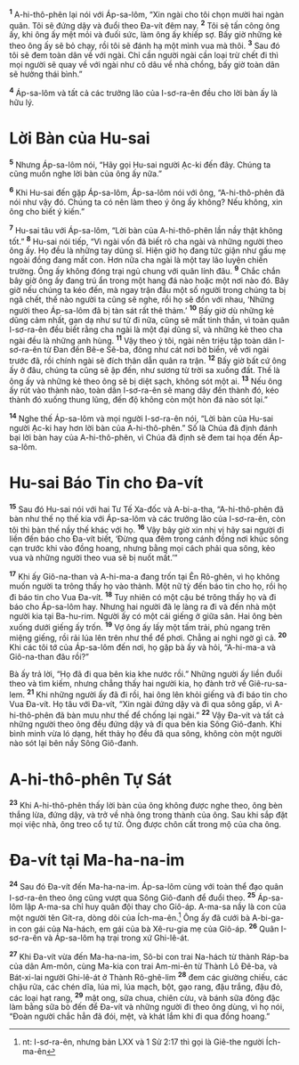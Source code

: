 <sup><b>1</b></sup> A-hi-thô-phên lại nói với Áp-sa-lôm, “Xin ngài cho tôi chọn mười hai ngàn quân. Tôi sẽ đứng dậy và đuổi theo Ða-vít đêm nay. <sup><b>2</b></sup> Tôi sẽ tấn công ông ấy, khi ông ấy mệt mỏi và đuối sức, làm ông ấy khiếp sợ. Bấy giờ những kẻ theo ông ấy sẽ bỏ chạy, rồi tôi sẽ đánh hạ một mình vua mà thôi. <sup><b>3</b></sup> Sau đó tôi sẽ đem toàn dân về với ngài. Chỉ cần người ngài cần loại trừ chết đi thì mọi người sẽ quay về với ngài như cô dâu về nhà chồng, bấy giờ toàn dân sẽ hưởng thái bình.”

<sup><b>4</b></sup> Áp-sa-lôm và tất cả các trưởng lão của I-sơ-ra-ên đều cho lời bàn ấy là hữu lý.


# Lời Bàn của Hu-sai
<sup><b>5</b></sup> Nhưng Áp-sa-lôm nói, “Hãy gọi Hu-sai người Ạc-ki đến đây. Chúng ta cũng muốn nghe lời bàn của ông ấy nữa.”

<sup><b>6</b></sup> Khi Hu-sai đến gặp Áp-sa-lôm, Áp-sa-lôm nói với ông, “A-hi-thô-phên đã nói như vậy đó. Chúng ta có nên làm theo ý ông ấy không? Nếu không, xin ông cho biết ý kiến.”

<sup><b>7</b></sup> Hu-sai tâu với Áp-sa-lôm, “Lời bàn của A-hi-thô-phên lần nầy thật không tốt.” <sup><b>8</b></sup> Hu-sai nói tiếp, “Vì ngài vốn đã biết rõ cha ngài và những người theo ông ấy. Họ đều là những tay dũng sĩ. Hiện giờ họ đang tức giận như gấu mẹ ngoài đồng đang mất con. Hơn nữa cha ngài là một tay lão luyện chiến trường. Ông ấy không đóng trại ngủ chung với quân lính đâu. <sup><b>9</b></sup> Chắc chắn bây giờ ông ấy đang trú ẩn trong một hang đá nào hoặc một nơi nào đó. Bây giờ nếu chúng ta kéo đến, mà ngay trận đầu một số người trong chúng ta bị ngã chết, thế nào người ta cũng sẽ nghe, rồi họ sẽ đồn với nhau, ‘Những người theo Áp-sa-lôm đã bị tàn sát rất thê thảm.’ <sup><b>10</b></sup> Bấy giờ dù những kẻ dũng cảm nhất, gan dạ như sư tử đi nữa, cũng sẽ mất tinh thần, vì toàn quân I-sơ-ra-ên đều biết rằng cha ngài là một đại dũng sĩ, và những kẻ theo cha ngài đều là những anh hùng. <sup><b>11</b></sup> Vậy theo ý tôi, ngài nên triệu tập toàn dân I-sơ-ra-ên từ Ðan đến Bê-e Sê-ba, đông như cát nơi bờ biển, về với ngài trước đã, rồi chính ngài sẽ đích thân dẫn quân ra trận. <sup><b>12</b></sup> Bấy giờ bất cứ ông ấy ở đâu, chúng ta cũng sẽ ập đến, như sương từ trời sa xuống đất. Thế là ông ấy và những kẻ theo ông sẽ bị diệt sạch, không sót một ai. <sup><b>13</b></sup> Nếu ông ấy rút vào thành nào, toàn dân I-sơ-ra-ên sẽ mang dây đến thành đó, kéo thành đó xuống thung lũng, đến độ không còn một hòn đá nào sót lại.”

<sup><b>14</b></sup> Nghe thế Áp-sa-lôm và mọi người I-sơ-ra-ên nói, “Lời bàn của Hu-sai người Ạc-ki hay hơn lời bàn của A-hi-thô-phên.” Số là Chúa đã định đánh bại lời bàn hay của A-hi-thô-phên, vì Chúa đã định sẽ đem tai họa đến Áp-sa-lôm.


# Hu-sai Báo Tin cho Ða-vít
<sup><b>15</b></sup> Sau đó Hu-sai nói với hai Tư Tế Xa-đốc và A-bi-a-tha, “A-hi-thô-phên đã bàn như thế nọ thế kia với Áp-sa-lôm và các trưởng lão của I-sơ-ra-ên, còn tôi thì bàn thế nầy thế khác với họ. <sup><b>16</b></sup> Vậy bây giờ xin nhị vị hãy sai người đi liền đến báo cho Ða-vít biết, ‘Ðừng qua đêm trong cánh đồng nơi khúc sông cạn trước khi vào đồng hoang, nhưng bằng mọi cách phải qua sông, kẻo vua và những người theo vua sẽ bị nuốt mất.’”

<sup><b>17</b></sup> Khi ấy Giô-na-than và A-hi-ma-a đang trốn tại Ên Rô-ghên, vì họ không muốn người ta trông thấy họ vào thành. Một nữ tỳ đến báo tin cho họ, rồi họ đi báo tin cho Vua Ða-vít. <sup><b>18</b></sup> Tuy nhiên có một cậu bé trông thấy họ và đi báo cho Áp-sa-lôm hay. Nhưng hai người đã lẹ làng ra đi và đến nhà một người kia tại Ba-hu-rim. Người ấy có một cái giếng ở giữa sân. Hai ông bèn xuống dưới giếng ấy trốn. <sup><b>19</b></sup> Vợ ông ấy lấy một tấm trải, phủ ngang trên miệng giếng, rồi rải lúa lên trên như thể để phơi. Chẳng ai nghi ngờ gì cả. <sup><b>20</b></sup> Khi các tôi tớ của Áp-sa-lôm đến nơi, họ gặp bà ấy và hỏi, “A-hi-ma-a và Giô-na-than đâu rồi?”

Bà ấy trả lời, “Họ đã đi qua bên kia khe nước rồi.” Những người ấy liền đuổi theo và tìm kiếm, nhưng chẳng thấy hai người kia, họ đành trở về Giê-ru-sa-lem. <sup><b>21</b></sup> Khi những người ấy đã đi rồi, hai ông lên khỏi giếng và đi báo tin cho Vua Ða-vít. Họ tâu với Ða-vít, “Xin ngài đứng dậy và đi qua sông gấp, vì A-hi-thô-phên đã bàn mưu như thế để chống lại ngài.” <sup><b>22</b></sup> Vậy Ða-vít và tất cả những người theo ông đều đứng dậy và đi qua bên kia Sông Giô-đanh. Khi bình minh vừa ló dạng, hết thảy họ đều đã qua sông, không còn một người nào sót lại bên nầy Sông Giô-đanh.


# A-hi-thô-phên Tự Sát
<sup><b>23</b></sup> Khi A-hi-thô-phên thấy lời bàn của ông không được nghe theo, ông bèn thắng lừa, đứng dậy, và trở về nhà ông trong thành của ông. Sau khi sắp đặt mọi việc nhà, ông treo cổ tự tử. Ông được chôn cất trong mộ của cha ông.


# Ða-vít tại Ma-ha-na-im
<sup><b>24</b></sup> Sau đó Ða-vít đến Ma-ha-na-im. Áp-sa-lôm cùng với toàn thể đạo quân I-sơ-ra-ên theo ông cũng vượt qua Sông Giô-đanh để đuổi theo. <sup><b>25</b></sup> Áp-sa-lôm lập A-ma-sa chỉ huy quân đội thay cho Giô-áp. A-ma-sa nầy là con của một người tên Gít-ra, dòng dõi của Ích-ma-ên.[^1] Ông ấy đã cưới bà A-bi-ga-in con gái của Na-hách, em gái của bà Xê-ru-gia mẹ của Giô-áp. <sup><b>26</b></sup> Quân I-sơ-ra-ên và Áp-sa-lôm hạ trại trong xứ Ghi-lê-át.

<sup><b>27</b></sup> Khi Ða-vít vừa đến Ma-ha-na-im, Sô-bi con trai Na-hách từ thành Ráp-ba của dân Am-môn, cùng Ma-kia con trai Am-mi-ên từ Thành Lô Ðê-ba, và Bát-xi-lai người Ghi-lê-át ở Thành Rô-ghê-lim <sup><b>28</b></sup> đem các giường chiếu, các chậu rửa, các chén dĩa, lúa mì, lúa mạch, bột, gạo rang, đậu trắng, đậu đỏ, các loại hạt rang, <sup><b>29</b></sup> mật ong, sữa chua, chiên cừu, và bánh sữa đông đặc làm bằng sữa bò đến để Ða-vít và những người đi theo ông dùng, vì họ nói, “Ðoàn người chắc hẳn đã đói, mệt, và khát lắm khi đi qua đồng hoang.”

[^1]: nt: I-sơ-ra-ên, nhưng bản LXX và 1 Sử 2:17 thì gọi là Giê-the người Ích-ma-ên